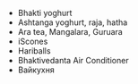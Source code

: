 * Bhakti yoghurt
* Ashtanga yoghurt, raja, hatha
* Ara tea, Mangalara, Guruara
* iScones
* Hariballs
* Bhaktivedanta Air Conditioner
* Вайкухня
